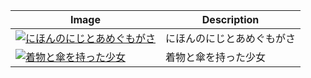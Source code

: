 Image | Description
-- | --
[![にほんのにじとあめぐもがさ](https://github.com/user-attachments/assets/c365c8a4-1f9a-43df-928b-7148c710bbfb)](https://chatgpt.com/s/m_6810614c946c8191896278800e420e3d) | にほんのにじとあめぐもがさ
[![着物と傘を持った少女](https://github.com/user-attachments/assets/51746c81-01fe-4fa9-8829-81cf5d836490)](https://chatgpt.com/s/m_6811b7e3ae80819183e8cacc7fe0ab22) | 着物と傘を持った少女
